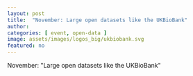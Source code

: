 ```yaml
---
layout: post
title:  "November: Large open datasets like the UKBioBank"
author:
categories: [ event, open-data ]
image: assets/images/logos_big/ukbiobank.svg
featured: no
---
```

<!--- This first line will be displayed on the landing page with the Post title--->
November: "Large open datasets like the UKBioBank"